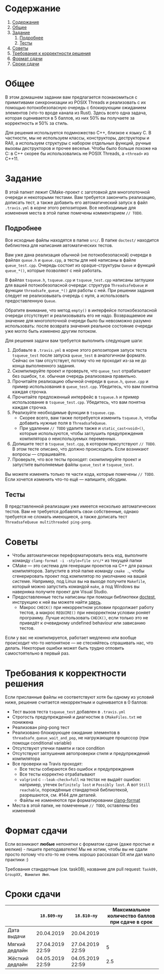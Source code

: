 # Содержание
1. [Содержание](#содержание)
1. [Общее](#общее)
1. [Задание](#задание)
    1. [Подробнее](#подробнее)
    1. [Тесты](#тесты)
1. [Советы](#советы)
1. [Требования к корректности решения](#требования-к-корректности-решения)
1. [Формат сдачи](#формат-сдачи)
1. [Сроки сдачи](#сроки-сдачи)

# Общее

В этом домашнем задании вам предлагается познакомиться с примитивами синхронизации из POSIX Threads
и реализовать с их помощью потокобезопасную очередь с блокирующим ожиданием элементов (что-то вроде канала из Rust).
Здесь всего одна задача, которая оценивается в 5 баллов, из них 50% вы получаете за корректность и 50% за стиль.

Для решения используется подмножество C++, близкое к языку C.
В частности, мы не используем классы, конструкторы, деструкторы и RAII, а используем структуры
с набором отдельных функций, ручные вызовы деструкторов и прочее веселье.
Чтобы было больше похоже на C: в C++ скорее бы использовались не POSIX Threads,
а `<thread>` из C++11.

# Задание

В этой папкет лежит CMake-проект с заготовкой для многопоточной очереди и некоторыми тестами.
Вам требуется закончить реализацию, дописать тест, а также добавить его автоматический запуск в
файл `.travis.yml` в _корне_ этого репозитория.
Все необходимые для изменения места в этой папке помечены комментарием `// TODO`.

## Подробнее

Все исходные файлы находятся в папке `src/`.
В папке `doctest/` находится библиотека для написания автоматических тестов.

Вам уже дана реализация обычной (не потокобезопасной) очереди в файлах `queue.h` и `queue.cpp`,
а тесты для неё написаны в файле `queue_test.cpp`.
Очередь состоит из opaque-структуры `Queue` и функций `queue_*()`, которые позволяют с ней работать.

В файлах `tsqueue.h`, `tsqueue.cpp` и `tsqueue_test.cpp` написаны заглушки для вашей
потокобезопасной очереди: структура `ThreadsafeQueue` и функции `threadsafe_queue_*()` для работы с ней.
При решении задания следует не реализовывать очередь с нуля, а использовать предоставленную `Queue`.

Обратите внимание, что метод `empty()` в интерфейсе потокобезопасной очереди отсутствует и реализовывать его не надо.
Возвращаемое им значение для многопоточной очереди было бы невозможно разумно использовать:
после возврата значения реальное состояние очереди уже могло быть изменено другим потоком.

Для решения задачи вам требуется выполнить следующие шаги:
1. Добавьте в `.travis.yml` в корне этого репозитория запуск теста `tsqueue_test` после запуска `queue_test` в аналогичном формате.
   Сейчас он там отсутствует, потому что не проходит из-за не до конца выполненного задания.
2. Скомпилируйте проект и проверьте, что `queue_test` отрабатывает без ошибок, т.е. обычная очередь реализована правильно.
3. Прочитайте реализацию обычной очереди в `queue.h`, `queue.cpp` и пример использования в `queue_test.cpp`.
   Убедитесь, что вам понятна каждая строчка.
4. Прочитайте предложенный интерфейс в `tsqueue.h` и пример использование в `tsqueue_test.cpp`.
   Убедитесь, что вам понятна каждая строчка.
5. Реализуйте необходимые функции в `tsqueue.cpp`.
   * Скорее всего, вам также потребуется изменить `tsqueue.h`, чтобы добавить нужные поля в `ThreadsafeQueue`.
   * При удалении `// TODO` удалите также и `static_cast<void>()`, которые используются, чтобы заглушить предупреждения компилятора о неиспользуемых переменных.
6. Допишите тест в `tsqueue_test.cpp`, в котором присутствуют `// TODO`.
   В этом тесте описано, что должно происходить.
   Если возникают вопросы — спрашивайте.
7. Проверьте, что все тесты проходят: скомпилируйте проект и запустите выполняемые файлы `queue_test` и `tsqueue_test`.

Вы можете изменять только те части кода, которые помечены `// TODO`.
Если хочется изменить что-то ещё — напишите, обсудим.

## Тесты

В представленной реализации уже имеется несколько автоматических тестов.
Вам не требуется добавлять свои собственные, однако требуется не сломать имеющиеся,
а также дописать тест `ThreadsafeQueue multithreaded ping-pong`.

# Советы
* Чтобы автоматически переформатировать весь код, выполните команду `clang-format -i -style=file src/*` из текущей папки
* CMake — это система для генерации проектов на C++ для разных компиляторов.
  Запустите в этой папке команду `cmake .`, чтобы сгенерировать проект под
  компилятор по умолчанию на вашей системе.
  Например, под Linux вы на выходе получите `Makefile`, который можно запустить командой `make`,
  а под Windows вы наверняка получите проект для Visual Studio.
* Предоставленные тесты написаны при помощи библиотеки [doctest](https://github.com/onqtam/doctest),
  инструкцию к ней вы можете найти [здесь](https://github.com/onqtam/doctest/blob/master/doc/markdown/tutorial.md).
  * Макрос `CHECK()` при некорректном условии продолжает работу тестов, а макрос `REQUIRE()` при некорректном условии роняет программу.
    Лучше использовать `CHECK()`, если только это не приведёт к очевидному undefined behaviour или зависанию тестов.

Если у вас не компилируется, работает медленно или вообще происходит что-то непонятное — не стесняйтесь спрашивать нас, что делать.
Некоторые ошибки может быть трудно отловить самостоятельно в первый раз.

# Требования к корректности решения

Если присланные файлы не соответствуют хотя бы одному из условий ниже, решение считается некорректным и оценивается в 0 баллов:

* Тест вызов теста `tsqueue_test` добавлен в `.travis.yml`
* Строгость предупреждений и диагностик в `CMakeFiles.txt` не понижена
* Реализован ping-pong тест
* Реализовано блокирующее ожидание элементов в `threadsafe_queue_wait_and_pop`, не нагружающее процессор
  (при помощи conditional variable)
* Отсутствуют утечки памяти и race condition                                                                           	
* Отсутствуют заглушения автопроверки стиля и предупреждений компилятора
* Все проверки на Travis проходят:
  * Все тесты собираются без ошибок и предупреждения
  * Все тесты корректно отрабатывают
  * `valgrind` с `--leak-check=full` на тестах не выдаёт ошибок: например, утечек `Definitely lost` и `Possibly lost`.
     А вот `Still reachable`, порождённые стандартной библиотекой, разрешаются, см. #144 для деталей.
  * Файлы не изменяются при форматировании [clang-format](https://clang.llvm.org/docs/ClangFormat.html)
* Места в этой папке, не помеченные `// TODO`, оставлены без изменений

# Формат сдачи
Если возникают **любые** непонятки с форматом сдачи (даже простые и мелкие) - пишите преподавателю!
Мы не хотим, чтобы вы не сдали просто потому что кто-то не очень хорошо рассказал Git или дал мало практики :)

Требования стандартные (см. task08), название для pull request: `Task09, GroupXX, Фамилия Имя`.

# Сроки сдачи
|   | `18.Б09-пу` | `18.Б10-пу` |Максимальное количество баллов при сдаче в срок
|---|---|---|---|
|Дата выдачи|20.04.2019|20.04.2019||
|Мягкий дедлайн|27.04.2019 22:59|27.04.2019 22:59|5|
|Жёсткий дедлайн|04.05.2019 22:59|04.05.2019 22:59|2.5|
